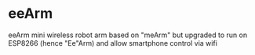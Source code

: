 # eeArm
eeArm mini wireless robot arm
based on "meArm" but upgraded to run on ESP8266 (hence "Ee"Arm) and allow smartphone control via wifi
